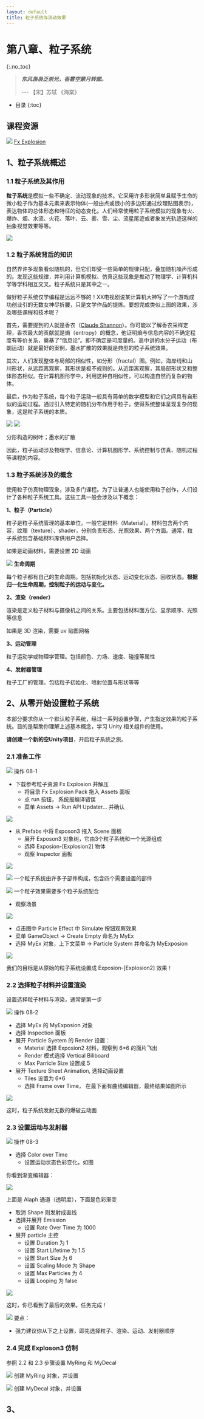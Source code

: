 ```yaml
---
layout: default
title: 粒子系统与流动效果
---
```


# 第八章、粒子系统
{:.no_toc}

> **_东风袅袅泛崇光，香雾空蒙月转廊。_**  
>   
> --- 【宋】苏轼 《海棠》

* 目录
{:toc}

## 课程资源

![](images/drf/open_alt.png) [Fx Explosion](https://github.com/pmlpml/unity3d-learning/raw/ex-particle-system/zips/Fx-Explosion-Pack.zip)


## 1、粒子系统概述

### 1.1 粒子系统及其作用

**粒子系统**是模拟一些不确定、流动现象的技术。它采用许多形状简单且赋予生命的微小粒子作为基本元素来表示物体(一般由点或很小的多边形通过纹理贴图表示)，表达物体的总体形态和特征的动态变化。人们经常使用粒子系统模拟的现象有火、爆炸、烟、水流、火花、落叶、云、雾、雪、尘、流星尾迹或者象发光轨迹这样的抽象视觉效果等等。

![](images/ch08/sparklers.gif)

### 1.2 粒子系统背后的知识

自然界许多现象看似随机的，但它们却受一些简单的规律只配，叠加随机噪声形成的。发现这些规律，并利用计算机模拟、仿真这些现象是推动了物理学、计算机科学等学科相互交叉。粒子系统只是其中之一。

做好粒子系统仅学编程是远远不够的！XX电视剧说某计算机大神写了一个游戏成功创业引的无数女神尽折腰，只是文学作品的提炼。要想完成类似上图的效果，涉及哪些课程和技术呢？

首先，需要提到的人就是香农（[Claude Shannon](https://baike.baidu.com/item/%E5%85%8B%E5%8A%B3%E5%BE%B7%C2%B7%E8%89%BE%E5%B0%94%E4%BC%8D%E5%BE%B7%C2%B7%E9%A6%99%E5%86%9C/10588593?fromtitle=%E9%A6%99%E5%86%9C&fromid=1146248)）。你可能以了解香农采样定理，香农最大的贡献就是熵（entropy）的概念，他证明熵与信息内容的不确定程度有等价关系，奠基了“信息论”。即不确定是可度量的。高中讲的水分子运动（布朗运动）就是最好的案例，墨水扩散的效果就是典型的粒子系统效果。

其次，人们发现整体与局部的相似性，如分形（fractal）图。例如，海岸线和山川形状，从远距离观察，其形状是极不规则的。从近距离观察，其局部形状又和整体形态相似。在计算机图形学中，利用这种自相似性，可以构造自然而复杂的物体。

最后，作为粒子系统，每个粒子运动一般具有简单的数学模型和它们之间具有自形似的运动过程。通过引入特定的随机分布作用于粒子，使得系统整体呈现复杂的现象，这是粒子系统的本质。

![](images/ch08/fractal-tree.png) ![](images/ch08/ink-motion.png)

分形构造的树叶；墨水的扩散

因此，粒子运动涉及物理学、信息论、计算机图形学、系统控制与仿真、随机过程等课程的内容。

### 1.3 粒子系统涉及的概念

使用粒子仿真物理现象，涉及多门课程。为了让普通人也能使用粒子创作，人们设计了各种粒子系统工具。这些工具一般会涉及以下概念：

**1、粒子（Particle）**

粒子是粒子系统管理的基本单位。一般它是材料（Material）。材料包含两个内容，纹理（texture）、shader，分别负责形态、光照效果、两个方面。通常，粒子系统包含基础材料库供用户选择。

如果是动画材料，需要设置 2D 动画

![](images/drf/library_bookmarked.png) **生命周期**

每个粒子都有自己的生命周期。包括初始化状态、运动变化状态、回收状态。**根据归一化生命周期，控制粒子的运动与变化。**

**2、渲染（render）**

渲染是定义粒子材料与摄像机之间的关系。主要包括材料面方位、显示顺序、光照等信息

如果是 3D 渲染，需要 uv 贴图网格

**3、运动管理**

粒子运动学或物理学管理。包括颜色、力场、速度、碰撞等属性

**4、发射器管理**

粒子工厂的管理。包括粒子初始化、喷射位置与形状等等


## 2、从零开始设置粒子系统

本部分要求你从一个默认粒子系统，经过一系列设置步骤，产生指定效果的粒子系统。目的是帮助你理解上述基本概念，学习 Unity 相关组件的使用。

**请创建一个新的空Unity项目**，开启粒子系统之旅。

### 2.1 准备工作

![](images/drf/movies.png) 操作 08-1

* 下载参考粒子资源 Fx Explosion 并解压
    - 将目录 Fx Explosion Pack 拖入 Assets 面板
    - 点 run 按钮， 系统报编译错误
    - 菜单 Assets -\> Run API Updater... 并确认

![](images/ch08/FETut1.png)

* 从 Prefabs 中将 Exposon3 拖入 Scene 面板
    - 展开 Exposon3 对象树，它由3个粒子系统和一个光源组成
    - 选择 Exposion-[Explosion2] 物体
    - 观察 Inspector 面板

![](images/ch08/FETut2.png)

![](images/drf/info.png) 一个粒子系统由许多子部件构成，包含四个需要设置的部件  

![](images/drf/info.png) 一个粒子效果需要多个粒子系统配合

* 观察场景

![](images/ch08/FETut3.png)

* 点击图中 Particle Effect 中 Simulate 按钮观察效果
* 菜单 GameObject -\> Create Empty 命名为 MyEx
* 选择 MyEx 对象，上下文菜单 -\> Particle System 并命名为 MyExposion

![](images/ch08/FETut4.png)

我们的目标是从原始的粒子系统设置成 Exposion-[Explosion2] 效果！

### 2.2 选择粒子材料并设置渲染

设置选择粒子材料与渲染，通常是第一步

![](images/drf/movies.png) 操作 08-2

* 选择 MyEx 的 MyExposion 对象
* 选择 Inspection 面板
* 展开 Particle Syetem 的 Render 设置：
    - Material 选择 Exposion2 材料，观察到 6*6 的面片飞出
    - Render 模式选择 Vertical Biliboard
    - Max Parricle Size 设置成 5
* 展开 Texture Sheet Animation, 选择动画设置
    - Tiles 设置为 6*6
    - 选择 Frame over Time， 在最下面有曲线编辑器，最终结果如图所示

![](images/ch08/FETut5.png)

这时，粒子系统发射无数的爆破云动画

### 2.3 设置运动与发射器

![](images/drf/movies.png) 操作 08-3

* 选择 Color over Time
    - 设置运动状态色彩变化，如图

你看到渐变编辑器：

![](images/ch08/FETut6.png)

上面是 Alaph 通道（透明度），下面是色彩渐变

* 取消 Shape 则发射成直线
* 选择并展开 Emission 
    - 设置 Rate Over Time 为 1000
* 展开 particle 主控
    - 设置 Duration 为 1
    - 设置 Start Lifetime 为 1.5
    - 设置 Start Size 为 6
    - 设置 Scaling Mode 为 Shape
    - 设置 Max Particles 为 4
    - 设置 Looping 为 false

![](images/ch08/FETut7.png)

这时，你已看到了最后的效果。任务完成！

![](images/drf/library_bookmarked.png) 要点：

* 强力建议你从下之上设置，即先选择粒子、渲染、运动、发射器顺序

### 2.4 完成 Exploson3 仿制

参照 2.2 和 2.3 步骤设置 MyRing 和 MyDecal

![](images/drf/help.png) 创建 MyRing 对象，并设置

![](images/drf/help.png) 创建 MyDecal 对象，并设置

## 3、







&nbsp;

